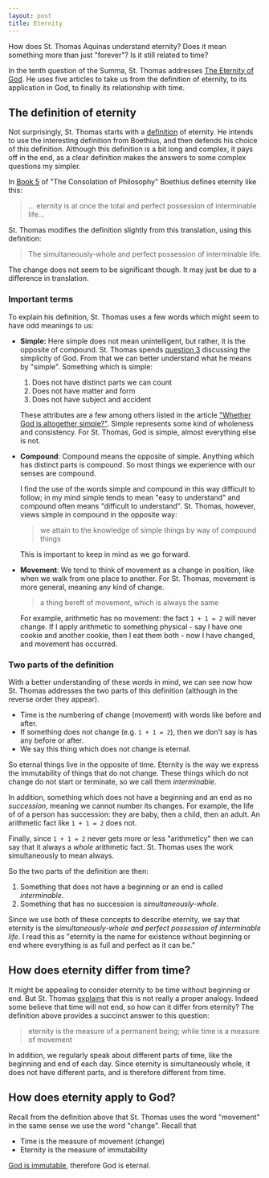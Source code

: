 ```yaml
---
layout: post
title: Eternity
---
```


How does St. Thomas Aquinas understand eternity? Does it mean something more than
just "forever"? Is it still related to time?

In the tenth question of the Summa, St. Thomas addresses [The Eternity of
God](http://summaexplorer.herokuapp.com/questions/10). He uses five articles to take us
from the definition of eternity, to its application in God, to finally its
relationship with time.

## The definition of eternity

Not surprisingly, St. Thomas starts with a
[definition](http://summaexplorer.herokuapp.com/articles/45) of eternity. He intends to
use the interesting definition from Boethius, and then defends his choice of this
definition. Although this definition is a bit long and complex, it pays off in the
end, as a clear definition makes the answers to some complex questions my simpler.

In [Book 5](http://www.san.beck.org/Boethius5.html) of "The Consolation of
Philosophy" Boethius defines eternity like this:
> ... eternity is at once the total and perfect possession of interminable life...

St. Thomas modifies the definition slightly from this translation, using this
definition:
> The simultaneously-whole and perfect possession of interminable life.

The change does not seem to be significant though. It may just be due to a
difference in translation. 

### Important terms

To explain his definition, St. Thomas uses a few words which might seem to have odd
meanings to us:

 * **Simple:**  Here simple does not mean unintelligent, but rather, it is the
   opposite of compound. St. Thomas spends [question
   3](http://summaexplorer.herokuapp.com/questions/3) discussing the simplicity of God.
   From that we can better understand what he means by "simple". Something which is
   simple:

   1. Does not have distinct parts we can count
   2. Does not have matter and form
   3. Does not have subject and accident

   These attributes are a few among others listed in the article ["Whether God is
   altogether simple?"](http://summaexplorer.herokuapp.com/articles/20). Simple
   represents some kind of wholeness and consistency. For St. Thomas, God is
   simple, almost everything else is not.

 * **Compound**: Compound means the opposite of simple. Anything which has distinct
   parts is compound. So most things we experience with our senses are compound.

   I find the use of the words simple and compound in this way difficult to follow;
   in my mind simple tends to mean "easy to understand" and compound often means
   "difficult to understand".  St. Thomas, however, views simple in compound in the
   opposite way:
   > we attain to the knowledge of simple things by way of compound things

   This is important to keep in mind as we go forward.

 * **Movement**: We tend to think of movement as a change in position, like when we
   walk from one place to another. For St. Thomas, movement is more general,
   meaning any kind of change.
   > a thing bereft of movement, which is always the same

   For example, arithmetic has no movement: the fact `1 + 1 = 2` will never change.
   If I apply arithmetic to something physical - say I have one cookie and another
   cookie, then I eat them both - now I have changed, and movement has occurred.

### Two parts of the definition

With a better understanding of these words in mind, we can see now how St. Thomas
addresses the two parts of this definition (although in the reverse order they
appear).

* Time is the numbering of change (movement) with words like before and after.
* If something does not change (e.g. `1 + 1 = 2`), then we don't say is has any
  before or after.
* We say this thing which does not change is eternal.

So eternal things live in the opposite of time.  Eternity is the way we express the
immutability of things that do not change. These things which do not change do not
start or terminate, so we call them _interminable_.

In addition, something which does not have a beginning and an end as no
_succession_, meaning we cannot number its changes. For example, the life of of a
person has succession: they are baby, then a child, then an adult. An arithmetic
fact like `1 + 1 = 2` does not.

Finally, since `1 + 1 = 2` never gets more or less "arithmeticy" then we can say
that it always a _whole_ arithmetic fact. St. Thomas uses the work simultaneously
to mean always.

So the two parts of the definition are then:

1. Something that does not have a beginning or an end is called _interminable_.
2. Something that has no succession is _simultaneously-whole_.

Since we use both of these concepts to describe eternity, we say that eternity is
the _simultaneously-whole and perfect possession of interminable life_. I read this
as "eternity is the name for existence without beginning or end where everything is
as full and perfect as it can be."

## How does eternity differ from time?

It might be appealing to consider eternity to be time without beginning or end. But
St. Thomas [explains](http://summaexplorer.herokuapp.com/articles/48) that this is not
really a proper analogy. Indeed some believe that time will not end, so how can it
differ from eternity? The definition above provides a succinct answer to this
question:

> eternity is the measure of a permanent being; while time is a measure of movement

In addition, we regularly speak about different parts of time, like the beginning
and end of each day. Since eternity is simultaneously whole, it does not have
different parts, and is therefore different from time.

## How does eternity apply to God?

Recall from the definition above that St. Thomas uses the word "movement" in the
same sense we use the word "change". Recall that

* Time is the measure of movement (change)
* Eternity is the measure of immutability

[God is immutable](http://summaexplorer.herokuapp.com/articles/44), therefore God is eternal.
